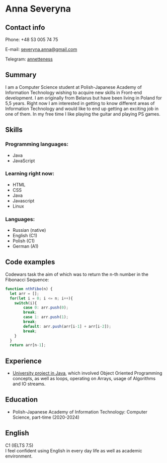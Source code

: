 # Anna Severyna

## Contact info

Phone: +48 53 005 74 75
  
E-mail: severyna.anna@gmail.com
  
Telegram: [annetteness](https://t.me/annetteness)


## Summary

I am a Computer Science student at Polish-Japanese Academy of Information Technology wishing to acquire new skills in Front-end development.
I am originally from Belarus but have been living in Poland for 5,5 years.
Right now I am interested in getting to know different areas of Information Technology and would like to end up getting an exciting job in one of them.
In my free time I like playing the guitar and playing PS games.


## Skills

### Programming languages:
- Java
- JavaScript

### Learning right now:
- HTML
- CSS
- Java
- Javascript
- Linux

### Languages:
- Russian (native)
- English (C1)
- Polish (C1)
- German (A1)


## Code examples

Codewars task the aim of which was to return the n-th number in the Fibonacci Sequence:
```javascript
function nthFibo(n) {
  let arr = [];  
  for(let i = 0; i <= n; i++){
    switch(i){
        case 0: arr.push(0);
        break;
        case 1: arr.push(1);
        break;
        default: arr.push(arr[i-1] + arr[i-2]);
        break;
    }
  }
  return arr[n-1];
  ```

## Experience
- [University project in Java](https://github.com/annetteness/uni-projects), which involved Object Oriented Programming concepts, as well as loops, operating on Arrays, usage of Algorithms and IO streams.


## Education
- Polish-Japanese Academy of Information Technology: Computer Science, part-time (2020-2024)

## English
C1 (IELTS 7.5)  
I feel confident using English in every day life as well as academic environment.
  

